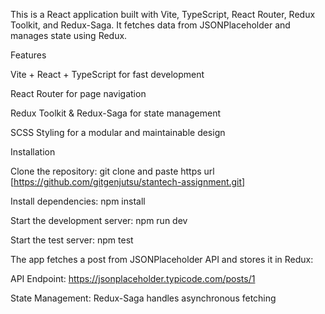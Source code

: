 This is a React application built with Vite, TypeScript, React Router, Redux Toolkit, and Redux-Saga. It fetches data from JSONPlaceholder and manages state using Redux.

Features

Vite + React + TypeScript for fast development

React Router for page navigation

Redux Toolkit & Redux-Saga for state management

SCSS Styling for a modular and maintainable design

Installation

Clone the repository: git clone and paste https url [https://github.com/gitgenjutsu/stantech-assignment.git]

Install dependencies: npm install

Start the development server: npm run dev

Start the test server: npm test

The app fetches a post from JSONPlaceholder API and stores it in Redux:

API Endpoint: https://jsonplaceholder.typicode.com/posts/1

State Management: Redux-Saga handles asynchronous fetching
